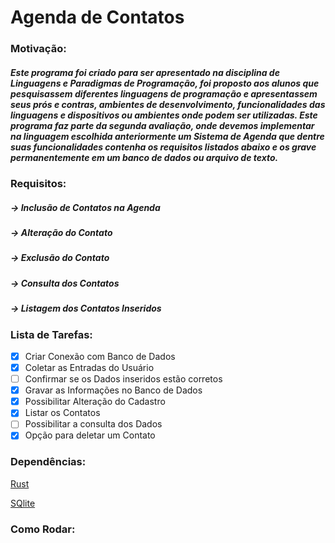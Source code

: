 # Agenda de Contatos
### Motivação:
##### Este programa foi criado para ser apresentado na disciplina de _Linguagens e Paradigmas de Programação_, foi proposto aos alunos que pesquisassem diferentes linguagens de programação e apresentassem seus prós e contras, ambientes de desenvolvimento, funcionalidades das linguagens e dispositivos ou ambientes onde podem ser utilizadas. Este programa faz parte da segunda avaliação, onde devemos implementar na linguagem escolhida anteriormente um Sistema de Agenda que dentre suas funcionalidades contenha os requisitos listados abaixo e os grave permanentemente em um banco de dados ou arquivo de texto.

### Requisitos:
##### -> Inclusão de Contatos na Agenda
##### -> Alteração do Contato
##### -> Exclusão do Contato
##### -> Consulta dos Contatos
##### -> Listagem dos Contatos Inseridos

### Lista de Tarefas:
- [x] Criar Conexão com Banco de Dados
- [x] Coletar as Entradas do Usuário
- [ ] Confirmar se os Dados inseridos estão corretos
- [x] Gravar as Informações no Banco de Dados
- [x] Possibilitar Alteração do Cadastro
- [x] Listar os Contatos
- [ ] Possibilitar a consulta dos Dados
- [x] Opção para deletar um Contato

### Dependências:
[Rust](https://www.rust-lang.org/pt-BR/)

[SQlite](https://sqlite.org/index.html)

### Como Rodar:
